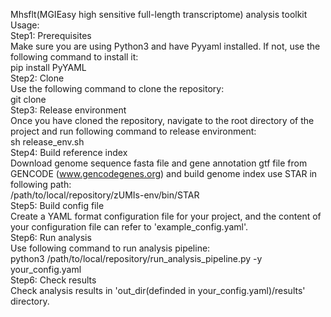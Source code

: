 Mhsflt(MGIEasy high sensitive full-length transcriptome) analysis toolkit  
Usage:  
    Step1: Prerequisites  
        Make sure you are using Python3 and have Pyyaml installed. If not, use the following command to install it:  
            pip install PyYAML  
    Step2: Clone   
        Use the following command to clone the repository:  
            git clone <repository-url>  
    Step3: Release environment   
        Once you have cloned the repository, navigate to the root directory of the project and run following command to release environment:  
            sh release_env.sh  
    Step4: Build reference index  
        Download genome sequence fasta file and gene annotation gtf file from GENCODE (www.gencodegenes.org) and build genome index use STAR in following path:   
            /path/to/local/repository/zUMIs-env/bin/STAR  
    Step5: Build config file  
        Create a YAML format configuration file for your project, and the content of your configuration file can refer to 'example_config.yaml'.  
    Step6: Run analysis  
        Use following command to run analysis pipeline:  
            python3 /path/to/local/repository/run_analysis_pipeline.py -y your_config.yaml  
    Step6: Check results  
        Check analysis results in 'out_dir(definded in your_config.yaml)/results' directory.  